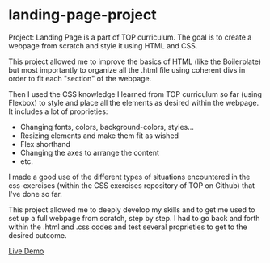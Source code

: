 # landing-page-project

Project: Landing Page is a part of TOP curriculum. The goal is to create a webpage from scratch and style it using HTML and CSS. 

This project allowed me to improve the basics of HTML (like the Boilerplate) but most importantly to organize all the .html file using coherent divs in order to fit each "section" of the webpage.

Then I used the CSS knowledge I learned from TOP curriculum so far (using Flexbox) to style and place all the elements as desired within the webpage. It includes a lot of proprieties:
- Changing fonts, colors, background-colors, styles...
- Resizing elements and make them fit as wished
- Flex shorthand
- Changing the axes to arrange the content
- etc.

I made a good use of the different types of situations encountered in the css-exercises (within the CSS exercises repository of TOP on Github) that I've done so far.

This project allowed me to deeply develop my skills and to get me used to set up a full webpage from scratch, step by step. I had to go back and forth within the .html and .css codes and test several proprieties to get to the desired outcome. 

[Live Demo](https://hlokman.github.io/landing-page-project/)